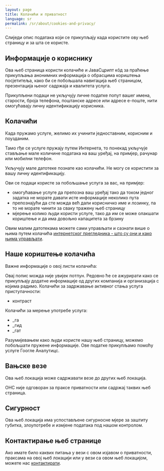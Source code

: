 ```yaml
---
layout: page
title: Колачићи и приватност
language: sr
permalink: /sr/about/cookies-and-privacy/
---
```

Слиједи опис података који се прикупљају када користите ову њеб страницу и за шта се користе.

## Информације о кориснику
Ова њеб страница користи колачиће и ЈаваСцрипт кôд за праћење прикупљања анонимних информација о обрасцима кориштења посјетитеља, како би се побољшала навигација њеб страницом, презентација њеног садржаја и квалитета услуга.

Прикупљени подаци не укључују личне податке попут вашег имена, старости, броја телефона, поштанске адресе или адресе е-поште, нити омогућавају личну идентификацију корисника.

## Колачићи
Када пружамо услуге, желимо их учинити једноставним, корисним и поузданим.

Тамо гђе се услуге пружају путем Интернета, то понекад укључује стављање мале количине података на ваш уређај, на примјер, рачунар или мобилни телефон.

Укључују мале датотеке познате као колачићи. Не могу се користити за вашу личну идентификацију.

Ови се подаци користе за побољшање услуга за вас, на примјер:

-	омогућавање услуге да препозна ваш уређај тако да током једног задатка не морате давати исте информације неколико пута
-	препознајући да сте можда већ дали корисничко име и лозинку, па то не морате чинити за сваку тражену њеб страницу
-	мјерење колико људи користи услуге, тако да им се може олакшати кориштење и да има довољно капацитета за брзину

Овим малим датотекама можете сами управљати и сазнати више о њима путем колачића [интернетског прегледника - што су они и како њима управљати](https://www.aboutcookies.org/).

## Наше кориштење колачића
Важне информације о овој листи колачића:

Овај попис можда није увијек потпун. Редовно ће се ажурирати како се прикупљају додатне информације од других компанија и организација с којима радимо.
Колачићи за задржавање активног стања услуга приступачности:

-	контраст

Колачићи за мерење употребе услуга:

-	_га
-	_гид
-	_гат

Разумијевањем како људи користе нашу њеб страницу, можемо побољшати пружене информације. Ове податке прикупљамо помоћу услуге Гоогле Аналyтицс.

## Вањске везе
Ова њеб локација може садржавати везе до других њеб локација. 

ОНС није одговоран за праксе приватности или садржај таквих њеб страница.

## Сигурност
Ова њеб локација има успостављене сигурносне мјере за заштиту губитка, злоупотребе и измјене података под нашом контролом.

## Контактирање њеб странице
Ако имате било каквих питања у вези с овом изјавом о приватности, праксама на овој њеб локацији или у вези са овом њеб локацијом, можете нас [контактирати](mailto:{{site.email_contacts.functional}}).
